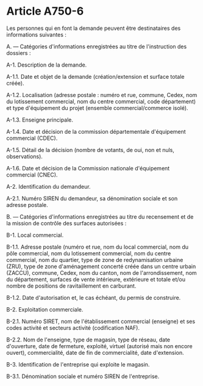# Article A750-6

Les personnes qui en font la demande peuvent être destinataires des informations suivantes :

A. ― Catégories d'informations enregistrées au titre de l'instruction des dossiers :

A-1. Description de la demande.

A-1.1. Date et objet de la demande (création/extension et surface totale créée).

A-1.2. Localisation (adresse postale : numéro et rue, commune, Cedex, nom du lotissement commercial, nom du centre commercial, code département) et type d'équipement du projet (ensemble commercial/commerce isolé).

A-1.3. Enseigne principale.

A-1.4. Date et décision de la commission départementale d'équipement commercial (CDEC).

A-1.5. Détail de la décision (nombre de votants, de oui, non et nuls, observations).

A-1.6. Date et décision de la Commission nationale d'équipement commercial (CNEC).

A-2. Identification du demandeur.

A-2.1. Numéro SIREN du demandeur, sa dénomination sociale et son adresse postale.

B. ― Catégories d'informations enregistrées au titre du recensement et de la mission de contrôle des surfaces autorisées :

B-1. Local commercial.

B-1.1. Adresse postale (numéro et rue, nom du local commercial, nom du pôle commercial, nom du lotissement commercial, nom du centre commercial, nom du quartier, type de zone de redynamisation urbaine (ZRU), type de zone d'aménagement concerté créée dans un centre urbain (ZACCU), commune, Cedex, nom du canton, nom de l'arrondissement, nom du département, surfaces de vente intérieure, extérieure et totale et/ou nombre de positions de ravitaillement en carburant.

B-1.2. Date d'autorisation et, le cas échéant, du permis de construire.

B-2. Exploitation commerciale.

B-2.1. Numéro SIRET, nom de l'établissement commercial (enseigne) et ses codes activité et secteurs activité (codification NAF).

B-2.2. Nom de l'enseigne, type de magasin, type de réseau, date d'ouverture, date de fermeture, exploité, virtuel (autorisé mais non encore ouvert), commercialité, date de fin de commercialité, date d'extension.

B-3. Identification de l'entreprise qui exploite le magasin.

B-3.1. Dénomination sociale et numéro SIREN de l'entreprise.
